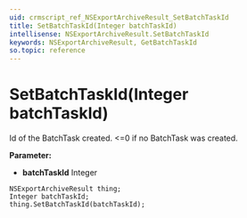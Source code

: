 ```yaml
---
uid: crmscript_ref_NSExportArchiveResult_SetBatchTaskId
title: SetBatchTaskId(Integer batchTaskId)
intellisense: NSExportArchiveResult.SetBatchTaskId
keywords: NSExportArchiveResult, GetBatchTaskId
so.topic: reference
---
```


# SetBatchTaskId(Integer batchTaskId)

Id of the BatchTask created. <=0 if no BatchTask was created.

**Parameter:** 
* **batchTaskId** Integer

```crmscript
NSExportArchiveResult thing;
Integer batchTaskId;
thing.SetBatchTaskId(batchTaskId);
```

